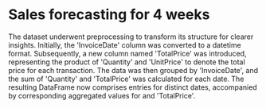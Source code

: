 # Sales forecasting for 4 weeks


The dataset underwent preprocessing to transform its structure for clearer insights. Initially, the 'InvoiceDate' column was converted to a datetime format. Subsequently, a new column named 'TotalPrice' was introduced, representing the product of 'Quantity' and 'UnitPrice' to denote the total price for each transaction. The data was then grouped by 'InvoiceDate', and the sum of 'Quantity' and 'TotalPrice' was calculated for each date. The resulting DataFrame now comprises entries for distinct dates, accompanied by corresponding aggregated values for and 'TotalPrice'.
